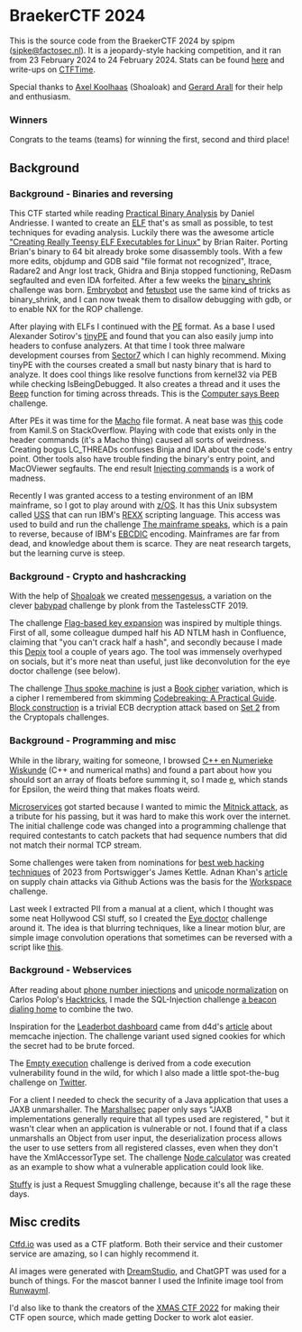 # BraekerCTF 2024

This is the source code from the BraekerCTF 2024 by spipm (sipke@factosec.nl). It is a jeopardy-style hacking competition, and it ran from 23 February 2024 to 24 February 2024. Stats can be found [here](./stats.md) and write-ups on [CTFTime](https://ctftime.org/event/2181).

Special thanks to [Axel Koolhaas](https://axelkoolhaas.com/) (Shoaloak) and [Gerard Arall](https://twitter.com/gerardarall) for their help and enthusiasm.

### Winners

Congrats to the teams (teams) for winning the first, second and third place!


## Background

### Background - Binaries and reversing

This CTF started while reading [Practical Binary Analysis](https://practicalbinaryanalysis.com/) by Daniel Andriesse. I wanted to create an [ELF](https://en.wikipedia.org/wiki/Executable_and_Linkable_Format) that's as small as possible, to test techniques for evading analysis. Luckily there was the awesome article ["Creating Really Teensy ELF Executables for Linux"](https://www.muppetlabs.com/~breadbox/software/tiny/teensy.html) by Brian Raiter. Porting Brian's binary to 64 bit already broke some disassembly tools. With a few more edits, objdump and GDB said "file format not recognized", ltrace, Radare2 and Angr lost track, Ghidra and Binja stopped functioning, ReDasm segfaulted and even IDA forfeited. After a few weeks the [binary_shrink](./challenges/binaries-reversing/binary-shrink/) challenge was born. [Embryobot](./challenges/binaries-reversing/embryobot/) and [fetusbot](./challenges/binaries-reversing/fetusbot/) use the same kind of tricks as binary_shrink, and I can now tweak them to disallow debugging with gdb, or to enable NX for the ROP challenge.

After playing with ELFs I continued with the [PE](https://en.wikipedia.org/wiki/Portable_Executable) format. As a base I used Alexander Sotirov's [tinyPE](http://www.phreedom.org/research/tinype/) and found that you can also easily jump into headers to confuse analyzers. At that time I took three malware development courses from [Sector7](https://institute.sektor7.net/red-team-operator-malware-development-essentials) which I can highly recommend. Mixing tinyPE with the courses created a small but nasty binary that is hard to analyze. It does cool things like resolve functions from kernel32 via PEB while checking IsBeingDebugged. It also creates a thread and it uses the [Beep](https://www.bleepingcomputer.com/news/security/new-stealthy-beep-malware-focuses-heavily-on-evading-detection/) function for timing across threads. This is the [Computer says Beep](./challenges/binaries-reversing/computer-says-beep/) challenge.

After PEs it was time for the [Macho](https://en.wikipedia.org/wiki/Mach-O) file format. A neat base was [this](https://stackoverflow.com/questions/32453849/minimal-mach-o-64-binary) code from Kamil.S on StackOverflow. Playing with code that exists only in the header commands (it's a Macho thing) caused all sorts of weirdness. Creating bogus LC_THREADs confuses Binja and IDA about the code's entry point. Other tools also have trouble finding the binary's entry point, and MacOViewer segfaults. The end result [Injecting commands](./challenges/binaries-reversing/injecting-commands/) is a work of madness.

Recently I was granted access to a testing environment of an IBM mainframe, so I got to play around with [z/OS](https://nl.wikipedia.org/wiki/Z/OS). It has this Unix subsystem called [USS](https://en.wikipedia.org/wiki/UNIX_System_Services) that can run IBM's [REXX](https://www.ibm.com/docs/en/zos/2.1.0?topic=guide-learning-rexx-language) scripting language. This access was used to build and run the challenge [The mainframe speaks](./challenges/binaries-reversing/the-mainframe-speaks), which is a pain to reverse, because of IBM's [EBCDIC](https://en.wikipedia.org/wiki/EBCDIC) encoding. Mainframes are far from dead, and knowledge about them is scarce. They are neat research targets, but the learning curve is steep.

### Background - Crypto and hashcracking

With the help of [Shoaloak](https://twitter.com/shoaloak) we created [messengesus](./challenges/crypto-hashcracking/messengesus), a variation on the clever [babypad](https://ctftime.org/writeup/17069) challenge by plonk from the TastelessCTF 2019. 

The challenge [Flag-based key expansion](./challenges/crypto-hashcracking/flag-based-key-expansion/) was inspired by multiple things. First of all, some colleague dumped half his AD NTLM hash in Confluence, claiming that "you can't crack half a hash", and secondly because I made this [Depix](https://github.com/spipm/Depix) tool a couple of years ago. The tool was immensely overhyped on socials, but it's more neat than useful, just like deconvolution for the eye doctor challenge (see below). 

The challenge [Thus spoke machine](./challenges/crypto-hashcracking/thus-spoke-machine) is just a [Book cipher](https://en.wikipedia.org/wiki/Book_cipher) variation, which is a cipher I remembered from skimming [Codebreaking: A Practical Guide](https://codebreaking-guide.com/). [Block construction](./challenges/crypto-hashcracking/block-construction) is a trivial ECB decryption attack based on [Set 2](https://cryptopals.com/sets/2) from the Cryptopals challenges.

### Background - Programming and misc

While in the library, waiting for someone, I browsed [C++ en Numerieke Wiskunde](https://www.bol.com/nl/nl/p/c-en-numerieke-wiskunde/9200000063055974/) (C++ and numerical maths) and found a part about how you should sort an array of floats before summing it, so I made [e](./challenges/programming-misc/e/), which stands for Epsilon, the weird thing that makes floats weird.

[Microservices](./challenges/programming-misc/microservices) got started because I wanted to mimic the [Mitnick attack](http://wiki.cas.mcmaster.ca/index.php/The_Mitnick_attack), as a tribute for his passing, but it was hard to make this work over the internet. The initial challenge code was changed into a programming challenge that required contestants to catch packets that had sequence numbers that did not match their normal TCP stream.

Some challenges were taken from nominations for [best web hacking techniques](https://portswigger.net/research/top-10-web-hacking-techniques-of-2023-nominations-open) of 2023 from Portswigger's James Kettle. Adnan Khan's [article](https://adnanthekhan.com/2023/12/20/one-supply-chain-attack-to-rule-them-all/) on supply chain attacks via Github Actions was the basis for the [Workspace](./challenges/programming-misc/workspace/) challenge.

Last week I extracted PII from a manual at a client, which I thought was some neat Hollywood CSI stuff, so I created the [Eye doctor](./challenges/programming-misc/eye-doctor/) challenge around it. The idea is that blurring techniques, like a linear motion blur, are simple image convolution operations that sometimes can be reversed with a script like
[this](https://github.com/opencv/opencv/blob/3.2.0/samples/python/deconvolution.py).

### Background - Webservices

After reading about [phone number injections](https://book.hacktricks.xyz/pentesting-web/phone-number-injections) and [unicode normalization](https://book.hacktricks.xyz/pentesting-web/unicode-injection/unicode-normalization) on Carlos Polop's [Hacktricks](https://book.hacktricks.xyz/welcome/readme), I made the SQL-Injection challenge [a beacon dialing home](./challenges/webservices/a-beacon-dialing-home) to combine the two.

Inspiration for the [Leaderbot dashboard](./challenges/webservices/leaderbot-dashboard/) came from d4d's [article](https://btlfry.gitlab.io/notes/posts/memcached-command-injections-at-pylibmc/) about memcache injection. The challenge variant used signed cookies for which the secret had to be brute forced.

The [Empty execution](./challenges/webservices/empty-execution/) challenge is derived from a code execution vulnerability found in the wild, for which I also made a little spot-the-bug challenge on [Twitter](https://twitter.com/spibblez/status/1203295533584060418).

For a client I needed to check the security of a Java application that uses a JAXB unmarshaller. The [Marshallsec](https://github.com/mbechler/marshalsec) paper only says "JAXB implementations generally require that all types used are registered, " but it wasn't clear when an application is vulnerable or not. I found that if a class unmarshalls an Object from user input, the deserialization process allows the user to use setters from all registered classes, even when they don't have the XmlAccessorType set. The challenge [Node calculator](./challenges/webservices/node-calculator) was created as an example to show what a vulnerable application could look like.

[Stuffy](./challenges/webservices/stuffy/) is just a Request Smuggling challenge, because it's all the rage these days.

## Misc credits

[Ctfd.io](https://www.ctfd.io/) was used as a CTF platform. Both their service and their customer service are amazing, so I can highly recommend it.

AI images were generated with [DreamStudio](https://beta.dreamstudio.ai/), and ChatGPT was used for a bunch of things. For the mascot banner I used the Infinite image tool from [Runwayml](https://app.runwayml.com).

I'd also like to thank the creators of the [XMAS CTF 2022](https://gitlab.com/hecarii-tuica-si-paunii/x-mas-ctf-2022-challenges/-/tree/main/) for making their CTF open source, which made getting Docker to work alot easier.